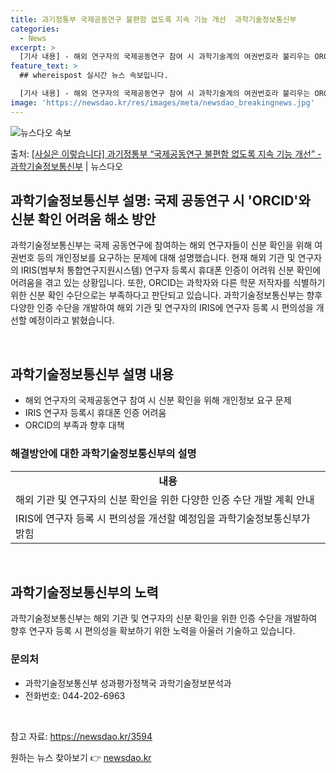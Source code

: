 ```yaml
---
title: 과기정통부 국제공동연구 불편함 없도록 지속 기능 개선  과학기술정보통신부
categories:
  - News
excerpt: >
  [기사 내용] - 해외 연구자의 국제공동연구 참여 시 과학기술계의 여권번호라 불리우는 ORCID가 있음에도 …
feature_text: >
  ## whereispost 실시간 뉴스 속보입니다.

  [기사 내용] - 해외 연구자의 국제공동연구 참여 시 과학기술계의 여권번호라 불리우는 ORCID가 있음에도 …
image: 'https://newsdao.kr/res/images/meta/newsdao_breakingnews.jpg'
---
```


![뉴스다오 속보](https://newsdao.kr/res/images/meta/newsdao_breakingnews.jpg)

<p>출처: <a href="https://newsdao.kr/3594" rel="dofollow">[사실은 이렇습니다] 과기정통부 “국제공동연구 불편함 없도록 지속 기능 개선” - 과학기술정보통신부</a> | 뉴스다오</p>

<h2 data-ke-size="size26">과학기술정보통신부 설명: 국제 공동연구 시 'ORCID'와 신분 확인 어려움 해소 방안</h2>

과학기술정보통신부는 국제 공동연구에 참여하는 해외 연구자들이 신분 확인을 위해 여권번호 등의 개인정보를 요구하는 문제에 대해 설명했습니다. 현재 해외 기관 및 연구자의 IRIS(범부처 통합연구지원시스템) 연구자 등록시 휴대폰 인증이 어려워 신분 확인에 어려움을 겪고 있는 상황입니다. 또한, ORCID는 과학자와 다른 학문 저작자를 식별하기 위한 신분 확인 수단으로는 부족하다고 판단되고 있습니다. 과학기술정보통신부는 향후 다양한 인증 수단을 개발하여 해외 기관 및 연구자의 IRIS에 연구자 등록 시 편의성을 개선할 예정이라고 밝혔습니다.

<p data-ke-size="size16">&nbsp;</p>

<h2 data-ke-size="size24">과학기술정보통신부 설명 내용</h2>

<ul>
  <li>해외 연구자의 국제공동연구 참여 시 신분 확인을 위해 개인정보 요구 문제</li>
  <li>IRIS 연구자 등록시 휴대폰 인증 어려움</li>
  <li>ORCID의 부족과 향후 대책</li>
</ul>

<h3>해결방안에 대한 과학기술정보통신부의 설명</h3>
  
<table>
  <tr>
    <td style="text-align: center; height: 17px;"><b>내용</b></td>
  </tr>
  <tr>
    <td>해외 기관 및 연구자의 신분 확인을 위한 다양한 인증 수단 개발 계획 안내</td>
  </tr>
  <tr>
    <td>IRIS에 연구자 등록 시 편의성을 개선할 예정임을 과학기술정보통신부가 밝힘</td>
  </tr>
</table>

<p data-ke-size="size16">&nbsp;</p>

<h2 data-ke-size="size24">과학기술정보통신부의 노력</h2>

과학기술정보통신부는 해외 기관 및 연구자의 신분 확인을 위한 인증 수단을 개발하여 향후 연구자 등록 시 편의성을 확보하기 위한 노력을 아울러 기술하고 있습니다.

<h3>문의처</h3>

<ul>
  <li>과학기술정보통신부 성과평가정책국 과학기술정보분석과</li>
  <li>전화번호: 044-202-6963</li>
</ul>

<p data-ke-size="size16">&nbsp;</p>

참고 자료: <a href="https://newsdao.kr/3594">https://newsdao.kr/3594</a>
 

원하는 뉴스 찾아보기 👉 <a href="https://newsdao.kr" rel="dofollow">newsdao.kr</a>


